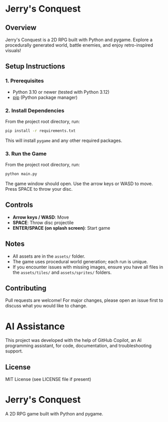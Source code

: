 # Jerry's Conquest

## Overview
Jerry's Conquest is a 2D RPG built with Python and pygame. Explore a procedurally generated world, battle enemies, and enjoy retro-inspired visuals!

## Setup Instructions

### 1. Prerequisites
- Python 3.10 or newer (tested with Python 3.12)
- [pip](https://pip.pypa.io/en/stable/installation/) (Python package manager)

### 2. Install Dependencies
From the project root directory, run:

```bash
pip install -r requirements.txt
```

This will install `pygame` and any other required packages.

### 3. Run the Game
From the project root directory, run:

```bash
python main.py
```

The game window should open. Use the arrow keys or WASD to move. Press SPACE to throw your disc.

## Controls
- **Arrow keys / WASD**: Move
- **SPACE**: Throw disc projectile
- **ENTER/SPACE (on splash screen)**: Start game

## Notes
- All assets are in the `assets/` folder.
- The game uses procedural world generation; each run is unique.
- If you encounter issues with missing images, ensure you have all files in the `assets/tiles/` and `assets/sprites/` folders.

## Contributing
Pull requests are welcome! For major changes, please open an issue first to discuss what you would like to change.

# AI Assistance
This project was developed with the help of GitHub Copilot, an AI programming assistant, for code, documentation, and troubleshooting support.

## License
MIT License (see LICENSE file if present)
# Jerry's Conquest

A 2D RPG game built with Python and pygame.
